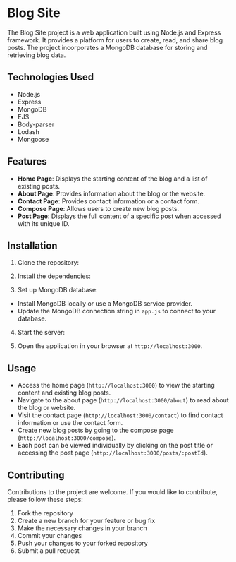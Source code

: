 # Blog Site

The Blog Site project is a web application built using Node.js and Express framework. It provides a platform for users to create, read, and share blog posts. The project incorporates a MongoDB database for storing and retrieving blog data.

## Technologies Used

- Node.js
- Express
- MongoDB
- EJS
- Body-parser
- Lodash
- Mongoose

## Features

- **Home Page**: Displays the starting content of the blog and a list of existing posts.
- **About Page**: Provides information about the blog or the website.
- **Contact Page**: Provides contact information or a contact form.
- **Compose Page**: Allows users to create new blog posts.
- **Post Page**: Displays the full content of a specific post when accessed with its unique ID.

## Installation

1. Clone the repository:

2. Install the dependencies:

3. Set up MongoDB database:
- Install MongoDB locally or use a MongoDB service provider.
- Update the MongoDB connection string in `app.js` to connect to your database.

4. Start the server:

5. Open the application in your browser at `http://localhost:3000`.

## Usage

- Access the home page (`http://localhost:3000`) to view the starting content and existing blog posts.
- Navigate to the about page (`http://localhost:3000/about`) to read about the blog or website.
- Visit the contact page (`http://localhost:3000/contact`) to find contact information or use the contact form.
- Create new blog posts by going to the compose page (`http://localhost:3000/compose`).
- Each post can be viewed individually by clicking on the post title or accessing the post page (`http://localhost:3000/posts/:postId`).

## Contributing

Contributions to the project are welcome. If you would like to contribute, please follow these steps:

1. Fork the repository
2. Create a new branch for your feature or bug fix
3. Make the necessary changes in your branch
4. Commit your changes
5. Push your changes to your forked repository
6. Submit a pull request
